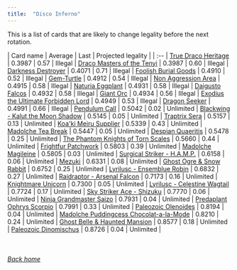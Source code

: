 ```yaml
---
title:  "Disco Inferno"
---
```


This is a list of cards that are likely to change legality before the next rotation.

| Card name | Average | Last | Projected legality |
| :-- |
[True Draco Heritage](https://db.ygoprodeck.com/card/?search=True%20Draco%20Heritage) | 0.3987 | 0.57 | Illegal |
[Draco Masters of the Tenyi](https://db.ygoprodeck.com/card/?search=Draco%20Masters%20of%20the%20Tenyi) | 0.3987 | 0.60 | Illegal |
[Darkness Destroyer](https://db.ygoprodeck.com/card/?search=Darkness%20Destroyer) | 0.4071 | 0.71 | Illegal |
[Foolish Burial Goods](https://db.ygoprodeck.com/card/?search=Foolish%20Burial%20Goods) | 0.4910 | 0.52 | Illegal |
[Gem-Turtle](https://db.ygoprodeck.com/card/?search=Gem-Turtle) | 0.4912 | 0.54 | Illegal |
[Non Aggression Area](https://db.ygoprodeck.com/card/?search=Non%20Aggression%20Area) | 0.4915 | 0.58 | Illegal |
[Naturia Eggplant](https://db.ygoprodeck.com/card/?search=Naturia%20Eggplant) | 0.4931 | 0.58 | Illegal |
[Daigusto Falcos](https://db.ygoprodeck.com/card/?search=Daigusto%20Falcos) | 0.4932 | 0.58 | Illegal |
[Giant Orc](https://db.ygoprodeck.com/card/?search=Giant%20Orc) | 0.4934 | 0.56 | Illegal |
[Exodius the Ultimate Forbidden Lord](https://db.ygoprodeck.com/card/?search=Exodius%20the%20Ultimate%20Forbidden%20Lord) | 0.4949 | 0.53 | Illegal |
[Dragon Seeker](https://db.ygoprodeck.com/card/?search=Dragon%20Seeker) | 0.4991 | 0.66 | Illegal |
[Pendulum Call](https://db.ygoprodeck.com/card/?search=Pendulum%20Call) | 0.5042 | 0.02 | Unlimited |
[Blackwing - Kalut the Moon Shadow](https://db.ygoprodeck.com/card/?search=Blackwing%20-%20Kalut%20the%20Moon%20Shadow) | 0.5145 | 0.05 | Unlimited |
[Traptrix Sera](https://db.ygoprodeck.com/card/?search=Traptrix%20Sera) | 0.5157 | 0.13 | Unlimited |
[Koa'ki Meiru Supplier](https://db.ygoprodeck.com/card/?search=Koa'ki%20Meiru%20Supplier) | 0.5339 | 0.43 | Unlimited |
[Madolche Tea Break](https://db.ygoprodeck.com/card/?search=Madolche%20Tea%20Break) | 0.5447 | 0.05 | Unlimited |
[Despian Quaeritis](https://db.ygoprodeck.com/card/?search=Despian%20Quaeritis) | 0.5478 | 0.25 | Unlimited |
[The Phantom Knights of Torn Scales](https://db.ygoprodeck.com/card/?search=The%20Phantom%20Knights%20of%20Torn%20Scales) | 0.5660 | 0.44 | Unlimited |
[Frightfur Patchwork](https://db.ygoprodeck.com/card/?search=Frightfur%20Patchwork) | 0.5803 | 0.39 | Unlimited |
[Madolche Magileine](https://db.ygoprodeck.com/card/?search=Madolche%20Magileine) | 0.5805 | 0.03 | Unlimited |
[Surgical Striker - H.A.M.P.](https://db.ygoprodeck.com/card/?search=Surgical%20Striker%20-%20H.A.M.P.) | 0.6158 | 0.06 | Unlimited |
[Mezuki](https://db.ygoprodeck.com/card/?search=Mezuki) | 0.6331 | 0.08 | Unlimited |
[Ghost Ogre & Snow Rabbit](https://db.ygoprodeck.com/card/?search=Ghost%20Ogre%20%26%20Snow%20Rabbit) | 0.6752 | 0.25 | Unlimited |
[Lyrilusc - Ensemblue Robin](https://db.ygoprodeck.com/card/?search=Lyrilusc%20-%20Ensemblue%20Robin) | 0.6832 | 0.27 | Unlimited |
[Raidraptor - Arsenal Falcon](https://db.ygoprodeck.com/card/?search=Raidraptor%20-%20Arsenal%20Falcon) | 0.7173 | 0.16 | Unlimited |
[Knightmare Unicorn](https://db.ygoprodeck.com/card/?search=Knightmare%20Unicorn) | 0.7300 | 0.05 | Unlimited |
[Lyrilusc - Celestine Wagtail](https://db.ygoprodeck.com/card/?search=Lyrilusc%20-%20Celestine%20Wagtail) | 0.7724 | 0.17 | Unlimited |
[Sky Striker Ace - Shizuku](https://db.ygoprodeck.com/card/?search=Sky%20Striker%20Ace%20-%20Shizuku) | 0.7770 | 0.06 | Unlimited |
[Ninja Grandmaster Saizo](https://db.ygoprodeck.com/card/?search=Ninja%20Grandmaster%20Saizo) | 0.7931 | 0.04 | Unlimited |
[Predaplant Ophrys Scorpio](https://db.ygoprodeck.com/card/?search=Predaplant%20Ophrys%20Scorpio) | 0.7991 | 0.33 | Unlimited |
[Paleozoic Olenoides](https://db.ygoprodeck.com/card/?search=Paleozoic%20Olenoides) | 0.8194 | 0.04 | Unlimited |
[Madolche Puddingcess Chocolat-a-la-Mode](https://db.ygoprodeck.com/card/?search=Madolche%20Puddingcess%20Chocolat-a-la-Mode) | 0.8210 | 0.24 | Unlimited |
[Ghost Belle & Haunted Mansion](https://db.ygoprodeck.com/card/?search=Ghost%20Belle%20%26%20Haunted%20Mansion) | 0.8577 | 0.18 | Unlimited |
[Paleozoic Dinomischus](https://db.ygoprodeck.com/card/?search=Paleozoic%20Dinomischus) | 0.8726 | 0.04 | Unlimited |

<br>

###### [Back home](index)